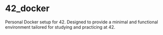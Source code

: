 # 42_docker
Personal Docker setup for 42. Designed to provide a minimal and functional environment tailored for studying and practicing at 42.
